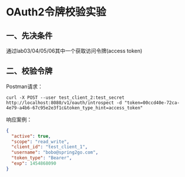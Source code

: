 # OAuth2令牌校验实验

## 一、先决条件

通过lab03/04/05/06其中一个获取访问令牌(access token)

## 二、校验令牌

Postman请求：

```
curl -X POST --user test_client_2:test_secret http://localhost:8080/v1/oauth/introspect -d "token=00ccd40e-72ca-4e79-a4b6-67c95e2e3f1c&token_type_hint=access_token"
```

响应案例：

```json
{
  "active": true,
  "scope": "read_write",
  "client_id": "test_client_1",
  "username": "bobo@spring2go.com",
  "token_type": "Bearer",
  "exp": 1454868090
}

```



